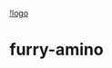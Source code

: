 [!logo](https://lh3.googleusercontent.com/1q-s7dplB35vtaVqTntNF4-Av2zE3uFbBWqMq2-jViI3AkbCq8FsJp42GrtjpbcHZ4PhMK_OhgxqBx6eLuWvDYo=h200)
# f u r r y - a m i n o  
  
 
